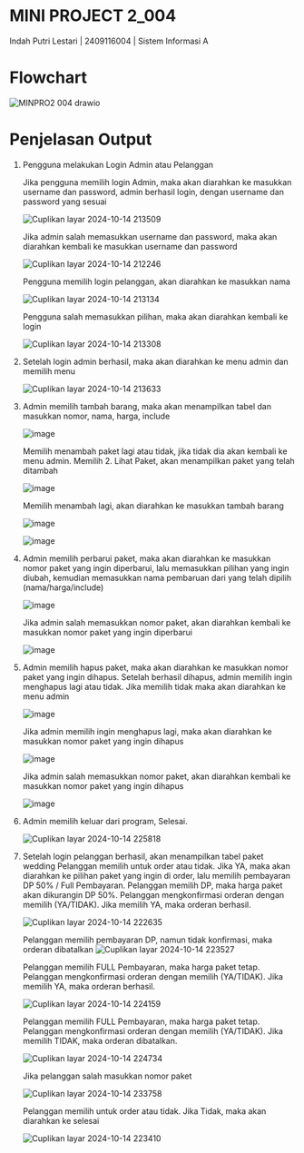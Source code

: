 # MINI PROJECT 2_004
Indah Putri Lestari | 2409116004 | Sistem Informasi A

# Flowchart

![MINPRO2 004 drawio](https://github.com/user-attachments/assets/754c0afe-0321-4d29-8057-216e177cae61)

# Penjelasan Output
1. Pengguna melakukan Login Admin atau Pelanggan

   Jika pengguna memilih login Admin, maka akan diarahkan ke masukkan username dan password, admin berhasil login, dengan username dan password yang sesuai
   
   ![Cuplikan layar 2024-10-14 213509](https://github.com/user-attachments/assets/adbcbb6e-050e-43d5-bfa9-602329037d49)

    Jika admin salah memasukkan username dan password, maka akan diarahkan kembali ke masukkan username dan password
   
   ![Cuplikan layar 2024-10-14 212246](https://github.com/user-attachments/assets/946dca74-8791-4399-bb00-f9dde3e0f0f4)

   Pengguna memilih login pelanggan, akan diarahkan ke masukkan nama

   ![Cuplikan layar 2024-10-14 213134](https://github.com/user-attachments/assets/59591b4e-8e45-454a-b6d2-acc09ae956e6)

   Pengguna salah memasukkan pilihan, maka akan diarahkan kembali ke login
   
    ![Cuplikan layar 2024-10-14 213308](https://github.com/user-attachments/assets/2381fa42-6597-415d-b3e8-39b0bf766f45)

2. Setelah login admin berhasil, maka akan diarahkan ke menu admin dan memilih menu

   ![Cuplikan layar 2024-10-14 213633](https://github.com/user-attachments/assets/b6893f2d-38e0-426e-8337-2c546408433c)

3. Admin memilih tambah barang, maka akan menampilkan tabel dan masukkan nomor, nama, harga, include

   ![image](https://github.com/user-attachments/assets/d5f2cb2f-18cf-42fd-b4e5-dcb52096926c)

   Memilih menambah paket lagi atau tidak, jika tidak dia akan kembali ke menu admin. Memilih 2. Lihat Paket, akan menampilkan paket yang telah ditambah
     
   ![image](https://github.com/user-attachments/assets/02a6fce7-b314-48e8-8e5e-876b38b29731)

    Memilih menambah lagi, akan diarahkan ke masukkan tambah barang
   
    ![image](https://github.com/user-attachments/assets/2efc3127-1014-43bd-88d9-e5d528189ae2)

    ![image](https://github.com/user-attachments/assets/52919bf0-e35a-48e6-a005-8272e100424a)

4. Admin memilih perbarui paket, maka akan diarahkan ke masukkan nomor paket yang ingin diperbarui, lalu memasukkan pilihan yang ingin diubah, kemudian memasukkan nama pembaruan dari yang telah dipilih (nama/harga/include)

   ![image](https://github.com/user-attachments/assets/3b42f02b-50f8-412e-83d0-8fe4f9752fdf)

   Jika admin salah memasukkan nomor paket, akan diarahkan kembali ke masukkan nomor paket yang ingin diperbarui

   ![image](https://github.com/user-attachments/assets/98ed3d55-9bd9-49f7-9b50-06c16e4e3d76)

5. Admin memilih hapus paket, maka akan diarahkan ke masukkan nomor paket yang ingin dihapus. Setelah berhasil dihapus, admin memilih ingin menghapus lagi atau tidak. Jika memilih tidak maka akan diarahkan ke menu admin

   ![image](https://github.com/user-attachments/assets/c0b0f4b2-999c-4e10-b158-5580b5b63669)

   Jika admin memilih ingin menghapus lagi, maka akan diarahkan ke masukkan nomor paket yang ingin dihapus

   ![image](https://github.com/user-attachments/assets/9ab019d2-f118-4df7-9850-9cdd76a86d43)

   Jika admin salah memasukkan nomor paket, akan diarahkan kembali ke masukkan nomor paket yang ingin dihapus

   ![image](https://github.com/user-attachments/assets/9567c902-fadc-4b7b-86e1-00675c6c8c5f)

6.  Admin memilih keluar dari program, Selesai.

    ![Cuplikan layar 2024-10-14 225818](https://github.com/user-attachments/assets/c9102080-b154-4fe9-a4fb-8dc6f71d261e)

7.  Setelah login pelanggan berhasil, akan menampilkan tabel paket wedding
    Pelanggan memilih untuk order atau tidak. Jika YA, maka akan diarahkan ke pilihan paket yang ingin di order, lalu memilih pembayaran DP 50% / Full Pembayaran. Pelanggan memilih DP, maka harga paket akan dikurangin DP 50%. Pelanggan mengkonfirmasi orderan dengan memilih (YA/TIDAK). Jika memilih YA, maka orderan berhasil.
    
    ![Cuplikan layar 2024-10-14 222635](https://github.com/user-attachments/assets/94da230f-437d-473b-b275-26642d9feb58)

    Pelanggan memilih pembayaran DP, namun tidak konfirmasi, maka orderan dibatalkan
    ![Cuplikan layar 2024-10-14 223527](https://github.com/user-attachments/assets/532dfee8-5db1-430c-9a85-7918d38b9f05)

    Pelanggan memilih FULL Pembayaran, maka harga paket tetap. Pelanggan mengkonfirmasi orderan dengan memilih (YA/TIDAK). Jika memilih YA, maka orderan berhasil.

    ![Cuplikan layar 2024-10-14 224159](https://github.com/user-attachments/assets/681f92bb-f60a-492e-b420-1014b6820092)

    Pelanggan memilih FULL Pembayaran, maka harga paket tetap. Pelanggan mengkonfirmasi orderan dengan memilih (YA/TIDAK). Jika memilih TIDAK, maka orderan dibatalkan.

    ![Cuplikan layar 2024-10-14 224734](https://github.com/user-attachments/assets/9b14b306-ac86-42ec-a7d6-7399593a9999)

    Jika pelanggan salah masukkan nomor paket

    ![Cuplikan layar 2024-10-14 233758](https://github.com/user-attachments/assets/db486142-a52a-4d6e-b76f-590074cdfc7c)

    Pelanggan memilih untuk order atau tidak. Jika Tidak, maka akan diarahkan ke selesai

    ![Cuplikan layar 2024-10-14 223410](https://github.com/user-attachments/assets/d12aaf9f-24ec-4442-bfd2-047775820f1e)


  

 

    
